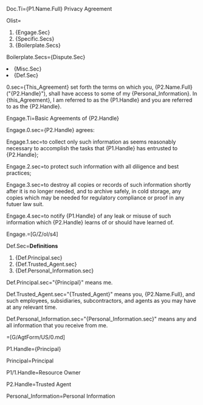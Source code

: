 Doc.Ti={P1.Name.Full} Privacy Agreement

Olist=<ol><li>{Engage.Sec}<li>{Specific.Secs}<li>{Boilerplate.Secs}</ol>

Boilerplate.Secs={Dispute.Sec}<li>{Misc.Sec}<li>{Def.Sec}</ol>

0.sec={This_Agreement} set forth the terms on which you, {P2.Name.Full} ("{P2.Handle}"), shall have access to some of my {Personal_Information}.  In {this_Agreement}, I am referred to as the {P1.Handle} and you are referred to as the {P2.Handle}.

Engage.Ti=Basic Agreements of {P2.Handle}

Engage.0.sec={P2.Handle} agrees:

Engage.1.sec=to collect only such information as seems reasonably necessary to accomplish the tasks that {P1.Handle} has entrusted to {P2.Handle};

Engage.2.sec=to protect such information with all diligence and best practices;

Engage.3.sec=to destroy all copies or records of such information shortly after it is no longer needed, and to archive safely, in cold storage, any copies which may be needed for regulatory compliance or proof in any futuer law suit.

Engage.4.sec=to notify {P1.Handle} of any leak or misuse of such information which {P2.Handle} learns of or should have learned of. 

Engage.=[G/Z/ol/s4]


Def.Sec=<b>Definitions</b><ol><li>{Def.Principal.sec}<li>{Def.Trusted_Agent.sec}<li>{Def.Personal_Information.sec}</ol>

Def.Principal.sec="{Principal}" means me.

Def.Trusted_Agent.sec="{Trusted_Agent}" means you, {P2.Name.Full}, and such employees, subsidiaries, subcontractors, and agents as you may have at any relevant time. 

Def.Personal_Information.sec="{Personal_Information.sec}" means any and all information that you receive from me. 

=[G/AgtForm/US/0.md]



P1.Handle={Principal}

Principal=<span class="DefinedTerm">Principal</span>

P1/1.Handle=<span class="DefinedTerm">Resource Owner</span>

P2.Handle=<span class="DefinedTerm">Trusted Agent</span>

Personal_Information=<span class="DefinedTerm">Personal Information</span>
